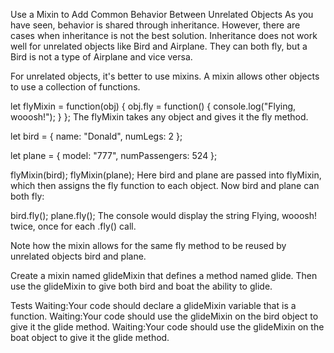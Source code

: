 Use a Mixin to Add Common Behavior Between Unrelated Objects
As you have seen, behavior is shared through inheritance. However, there are cases when inheritance is not the best solution. Inheritance does not work well for unrelated objects like Bird and Airplane. They can both fly, but a Bird is not a type of Airplane and vice versa.

For unrelated objects, it's better to use mixins. A mixin allows other objects to use a collection of functions.

let flyMixin = function(obj) {
  obj.fly = function() {
    console.log("Flying, wooosh!");
  }
};
The flyMixin takes any object and gives it the fly method.

let bird = {
  name: "Donald",
  numLegs: 2
};

let plane = {
  model: "777",
  numPassengers: 524
};

flyMixin(bird);
flyMixin(plane);
Here bird and plane are passed into flyMixin, which then assigns the fly function to each object. Now bird and plane can both fly:

bird.fly();
plane.fly();
The console would display the string Flying, wooosh! twice, once for each .fly() call.

Note how the mixin allows for the same fly method to be reused by unrelated objects bird and plane.

Create a mixin named glideMixin that defines a method named glide. Then use the glideMixin to give both bird and boat the ability to glide.

Tests
Waiting:Your code should declare a glideMixin variable that is a function.
Waiting:Your code should use the glideMixin on the bird object to give it the glide method.
Waiting:Your code should use the glideMixin on the boat object to give it the glide method.